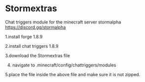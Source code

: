 # Stormextras
Chat triggers module for the minecraft server stormalpha https://discord.gg/stormalpha

1.install forge 1.8.9

2.install chat triggers 1.8.9 

3.download the Stormextras file

4. navigate to .minecraft/config/chattriggers/modules

5.place the file inside the above file and make sure it is not zipped.
